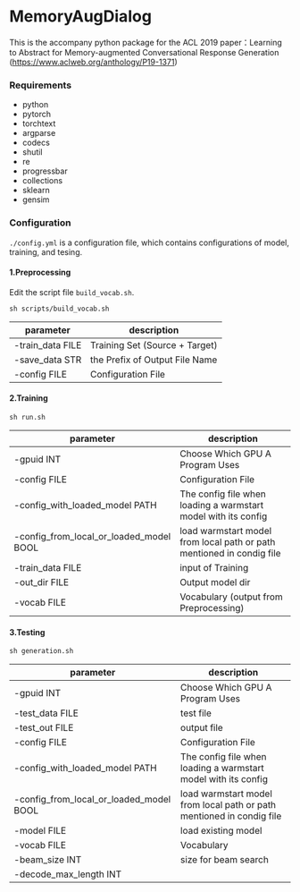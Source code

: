 # MemoryAugDialog
This is the accompany python package for the ACL 2019 paper：Learning to Abstract for Memory-augmented Conversational Response Generation (https://www.aclweb.org/anthology/P19-1371)


### Requirements
- python
- pytorch
- torchtext
- argparse
- codecs
- shutil
- re
- progressbar
- collections
- sklearn
- gensim

### Configuration
`./config.yml` is a configuration file, which contains configurations of model, training, and tesing.

#### 1.Preprocessing

Edit the script file `build_vocab.sh`.

```
sh scripts/build_vocab.sh

```

| parameter     | description |
|---            |--- |
| -train_data FILE |  Training Set (Source + Target)|
| -save_data STR  |  the Prefix of Output File Name |
| -config FILE    |  Configuration File |


#### 2.Training

```
sh run.sh

```

| parameter     | description |
|---            |---          |
| -gpuid INT    |  Choose Which GPU A Program Uses |
| -config FILE  |  Configuration File |
| -config_with_loaded_model PATH |  The config file when loading a warmstart model with its config |
| -config_from_local_or_loaded_model BOOL |   load warmstart model from local path or path mentioned in condig file  |
| -train_data FILE |   input of Training |
| -out_dir FILE |   Output model dir  |
| -vocab FILE     |   Vocabulary  (output from Preprocessing)     |


#### 3.Testing
```
sh generation.sh

```

| parameter     | description |
|---            |--- |
| -gpuid INT    |  Choose Which GPU A Program Uses |
| -test_data FILE  |  test file |
| -test_out FILE |  output file    |
| -config FILE  |  Configuration File |
| -config_with_loaded_model PATH |  The config file when loading a warmstart model with its config |
| -config_from_local_or_loaded_model BOOL |   load warmstart model from local path or path mentioned in condig file  |
| -model FILE   |  load existing model |
| -vocab FILE     |  Vocabulary |
| -beam_size INT |  size for beam search |
| -decode_max_length INT|   |
